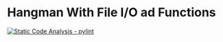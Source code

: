 # Hangman With File I/O ad Functions
[![Static Code Analysis - pylint](https://github.com/Hanumanth-Reddy/265101_Python_Miniproject/actions/workflows/Static%20Code%20analysis%20-%20pylint.yml/badge.svg)](https://github.com/Hanumanth-Reddy/265101_Python_Miniproject/actions/workflows/Static%20Code%20analysis%20-%20pylint.yml)
